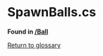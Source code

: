 # SpawnBalls.cs
**Found in [/Ball](../BALLISTIC/Assets/Scripts/Ball/SpawnBalls.cs)**

[Return to glossary](Glossary.md)

